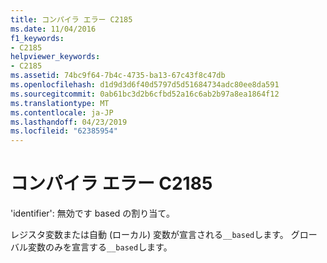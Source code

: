 ```yaml
---
title: コンパイラ エラー C2185
ms.date: 11/04/2016
f1_keywords:
- C2185
helpviewer_keywords:
- C2185
ms.assetid: 74bc9f64-7b4c-4735-ba13-67c43f8c47db
ms.openlocfilehash: d1d9d3d6f40d5797d5d51684734adc80ee8da591
ms.sourcegitcommit: 0ab61bc3d2b6cfbd52a16c6ab2b97a8ea1864f12
ms.translationtype: MT
ms.contentlocale: ja-JP
ms.lasthandoff: 04/23/2019
ms.locfileid: "62385954"
---
```

# <a name="compiler-error-c2185"></a>コンパイラ エラー C2185

'identifier': 無効です based の割り当て。

レジスタ変数または自動 (ローカル) 変数が宣言される`__based`します。 グローバル変数のみを宣言する`__based`します。